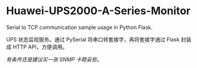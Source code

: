 # Huawei-UPS2000-A-Series-Monitor

Serial to TCP communication sample usage in Python Flask.

UPS 状态监视服务。通过 PySerial 将串口转套接字，再将套接字通过 Flask 封装成 HTTP API，方便调用。

*有条件还是建议买一张 SNMP 卡稳妥些。*
